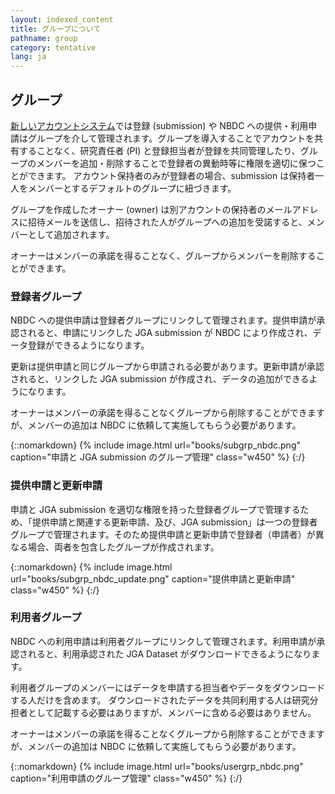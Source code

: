 ```yaml
---
layout: indexed_content
title: グループについて
pathname: group
category: tentative
lang: ja
---
```


## グループ

[新しいアカウントシステム](account-integration.html)では登録 (submission) や NBDC への提供・利用申請はグループを介して管理されます。グループを導入することでアカウントを共有することなく、研究責任者 (PI) と登録担当者が登録を共同管理したり、グループのメンバーを追加・削除することで登録者の異動時等に権限を適切に保つことができます。
アカウント保持者のみが登録者の場合、submission は保持者一人をメンバーとするデフォルトのグループに紐づきます。

グループを作成したオーナー (owner) は別アカウントの保持者のメールアドレスに招待メールを送信し、招待された人がグループへの追加を受諾すると、メンバーとして追加されます。

オーナーはメンバーの承諾を得ることなく、グループからメンバーを削除することができます。

### 登録者グループ

NBDC への提供申請は登録者グループにリンクして管理されます。提供申請が承認されると、申請にリンクした JGA submission が NBDC により作成され、データ登録ができるようになります。

更新は提供申請と同じグループから申請される必要があります。更新申請が承認されると、リンクした JGA submission が作成され、データの追加ができるようになります。

オーナーはメンバーの承諾を得ることなくグループから削除することができますが、メンバーの追加は NBDC に依頼して実施してもらう必要があります。

{::nomarkdown}
{% include image.html url="books/subgrp_nbdc.png" caption="申請と JGA submission のグループ管理" class="w450" %}
{:/}

### 提供申請と更新申請

申請と JGA submission を適切な権限を持った登録者グループで管理するため、「提供申請と関連する更新申請、及び、JGA submission」は一つの登録者グループで管理されます。そのため提供申請と更新申請で登録者（申請者）が異なる場合、両者を包含したグループが作成されます。

{::nomarkdown}
{% include image.html url="books/subgrp_nbdc_update.png" caption="提供申請と更新申請" class="w450" %}
{:/}

### 利用者グループ

NBDC への利用申請は利用者グループにリンクして管理されます。利用申請が承認されると、利用承認された JGA Dataset がダウンロードできるようになります。

<span class="red">利用者グループのメンバーにはデータを申請する担当者やデータをダウンロードする人だけを含めます。 ダウンロードされたデータを共同利用する人は研究分担者として記載する必要はありますが、メンバーに含める必要はありません。</span>

オーナーはメンバーの承諾を得ることなくグループから削除することができますが、メンバーの追加は NBDC に依頼して実施してもらう必要があります。

{::nomarkdown}
{% include image.html url="books/usergrp_nbdc.png" caption="利用申請のグループ管理" class="w450" %}
{:/}